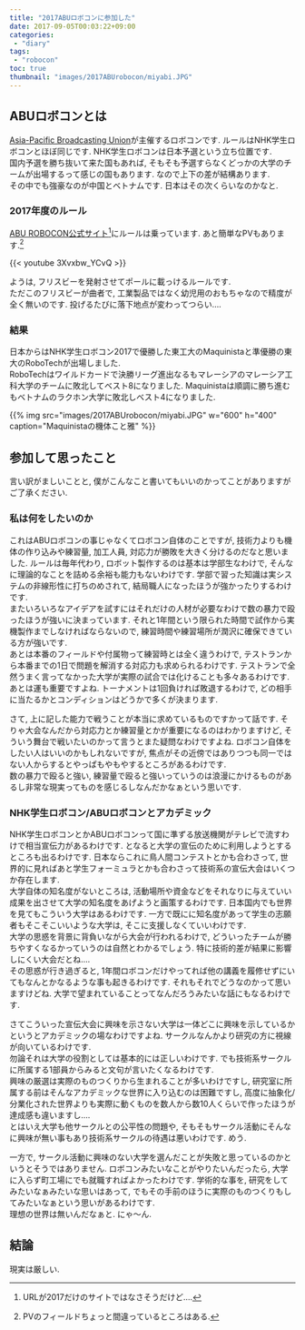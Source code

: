 ```yaml
---
title: "2017ABUロボコンに参加した"
date: 2017-09-05T00:03:22+09:00
categories:
 - "diary"
tags:
 - "robocon"
toc: true
thumbnail: "images/2017ABUrobocon/miyabi.JPG"
---
```


## ABUロボコンとは
[Asia-Pacific Broadcasting Union](http://www.abu.org.my/)が主催するロボコンです. ルールはNHK学生ロボコンとほぼ同じです. NHK学生ロボコンは日本予選という立ち位置です.  
国内予選を勝ち抜いて来た国もあれば, そもそも予選すらなくどっかの大学のチームが出場するって感じの国もあります. なので上下の差が結構あります.  
その中でも強豪なのが中国とベトナムです. 日本はその次くらいなのかなと.  

### 2017年度のルール
[ABU ROBOCON公式サイト](http://aburobocon.net/)[^1]にルールは乗っています. あと簡単なPVもあります.[^2]

{{< youtube 3Xvxbw_YCvQ >}}

ようは, フリスビーを発射させてポールに載っけるルールです.  
ただこのフリスビーが曲者で, 工業製品ではなく幼児用のおもちゃなので精度が全く無いのです. 投げるたびに落下地点が変わってつらい….

### 結果
日本からはNHK学生ロボコン2017で優勝した東工大のMaquinistaと準優勝の東大のRoboTechが出場しました.  
RoboTechはワイルドカードで決勝リーグ進出なるもマレーシアのマレーシア工科大学のチームに敗北してベスト8になりました. Maquinistaは順調に勝ち進むもベトナムのラクホン大学に敗北しベスト4になりました.

{{% img src="images/2017ABUrobocon/miyabi.JPG" w="600" h="400" caption="Maquinistaの機体こと雅" %}}

## 参加して思ったこと
言い訳がましいことと, 僕がこんなこと書いてもいいのかってことがありますがご了承ください. 
 
### 私は何をしたいのか
これはABUロボコンの事じゃなくてロボコン自体のことですが, 技術力よりも機体の作り込みや練習量, 加工人員, 対応力が勝敗を大きく分けるのだなと思いました. ルールは毎年代わり, ロボット製作するのは基本は学部生なわけで, そんなに理論的なことを詰める余裕も能力もないわけです. 学部で習った知識は実システムの非線形性に打ちのめされて, 結局職人になったほうが強かったりするわけです.  
またいろいろなアイデアを試すにはそれだけの人材が必要なわけで数の暴力で殴ったほうが強いに決まっています. それと1年間という限られた時間で試作から実機製作までしなければならないので, 練習時間や練習場所が潤沢に確保できている方が強いです.  
あとは本番のフィールドや付属物って練習時とは全く違うわけで, テストランから本番までの1日で問題を解消する対応力も求められるわけです. テストランで全然うまく言ってなかった大学が実際の試合では化けることも多々あるわけです.  
あとは運も重要ですよね. トーナメントは1回負ければ敗退するわけで, どの相手に当たるかとコンディションはどうかで多くが決まります.  
 
さて, 上に記した能力で戦うことが本当に求めているものですかって話です. そりゃ大会なんだから対応力とか練習量とかが重要になるのはわかりますけど, そういう舞台で戦いたいのかって言うとまた疑問なわけですよね. ロボコン自体をしたい人はいいのかもしれないですが, 焦点がその近傍ではありつつも同一ではない人からするとやっぱもやもやするところがあるわけです.  
数の暴力で殴ると強い, 練習量で殴ると強いっていうのは浪漫にかけるものがあるし非常な現実ってものを感じるしなんだかなぁという思いです.

### NHK学生ロボコン/ABUロボコンとアカデミック
NHK学生ロボコンとかABUロボコンって国に準ずる放送機関がテレビで流すわけで相当宣伝力があるわけです. となると大学の宣伝のために利用しようとするところも出るわけです. 日本ならこれに鳥人間コンテストとかも合わさって, 世界的に見ればあと学生フォーミュラとかも合わさって技術系の宣伝大会はいくつか存在します.  
大学自体の知名度がないところは, 活動場所や資金などをそれなりに与えていい成果を出させて大学の知名度をあげようと画策するわけです. 日本国内でも世界を見てもこういう大学はあるわけです. 一方で既にに知名度があって学生の志願者もそこそこいいような大学は, そこに支援しなくていいわけです.  
大学の思惑を背景に背負いながら大会が行われるわけで, どういったチームが勝ちやすくなるかっていうのは自然とわかるでしょう. 特に技術的差が結果に影響しにくい大会だとね….  
その思惑が行き過ぎると, 1年間ロボコンだけやってれば他の講義を履修せずにいてもなんとかなるような事も起きるわけです. それもそれでどうなのかって思いますけどね. 大学で望まれていることってなんだろうみたいな話にもなるわけです.

さてこういった宣伝大会に興味を示さない大学は一体どこに興味を示しているかというとアカデミックの場なわけですよね. サークルなんかより研究の方に視線が向いているわけです.  
勿論それは大学の役割としては基本的には正しいわけです. でも技術系サークルに所属する1部員からみると文句が言いたくなるわけです.  
興味の厳選は実際のものつくりから生まれることが多いわけですし, 研究室に所属する前はそんなアカデミックな世界に入り込むのは困難ですし, 高度に抽象化/分業化された世界よりも実際に動くものを数人から数10人くらいで作ったほうが達成感も違いますし….  
とはいえ大学も他サークルとの公平性の問題や, そもそもサークル活動にそんなに興味が無い事もあり技術系サークルの待遇は悪いわけです. めう.  

一方で, サークル活動に興味のない大学を選んだことが失敗と思っているのかというとそうではありません. ロボコンみたいなことがやりたいんだったら, 大学に入らず町工場にでも就職すればよかったわけです. 学術的な事を, 研究をしてみたいなぁみたいな思いはあって, でもその手前のほうに実際のものつくりもしてみたいなぁという思いがあるわけです.  
理想の世界は無いんだなぁと. にゃ〜ん.

## 結論
現実は厳しい.

[^1]:URLが2017だけのサイトではなさそうだけど….
[^2]:PVのフィールドちょっと間違っているところはある.
